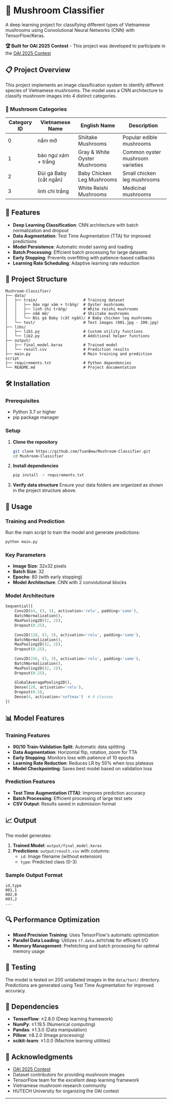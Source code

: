 # 🍄 Mushroom Classifier

A deep learning project for classifying different types of Vietnamese mushrooms using Convolutional Neural Networks (CNN) with TensorFlow/Keras.

**🏆 Built for OAI 2025 Contest** - This project was developed to participate in the [OAI 2025 Contest](https://oai.hutech.edu.vn)
## 📋 Project Overview

This project implements an image classification system to identify different species of Vietnamese mushrooms. The model uses a CNN architecture to classify mushroom images into 4 distinct categories.

### 🎯 Mushroom Categories

| Category ID | Vietnamese Name | English Name | Description |
|-------------|----------------|--------------|-------------|
| 0 | nấm mỡ | Shiitake Mushrooms | Popular edible mushrooms |
| 1 | bào ngư xám + trắng | Gray & White Oyster Mushrooms | Common oyster mushroom varieties |
| 2 | Đùi gà Baby (cắt ngắn) | Baby Chicken Leg Mushrooms | Small chicken leg mushrooms |
| 3 | linh chi trắng | White Reishi Mushrooms | Medicinal mushrooms |

## 🚀 Features

- **Deep Learning Classification**: CNN architecture with batch normalization and dropout
- **Data Augmentation**: Test Time Augmentation (TTA) for improved predictions
- **Model Persistence**: Automatic model saving and loading
- **Batch Processing**: Efficient batch processing for large datasets
- **Early Stopping**: Prevents overfitting with patience-based callbacks
- **Learning Rate Scheduling**: Adaptive learning rate reduction

## 📁 Project Structure

```
Mushroom-Classifier/
├── data/
│   ├── train/                    # Training dataset
│   │   ├── bào ngư xám + trắng/  # Oyster mushrooms
│   │   ├── linh chi trắng/       # White reishi mushrooms
│   │   ├── nấm mỡ/               # Shiitake mushrooms
│   │   └── Đùi gà Baby (cắt ngắn)/ # Baby chicken leg mushrooms
│   └── test/                     # Test images (001.jpg - 200.jpg)
├── libs/
│   ├── lib1.py                   # Custom utility functions
│   └── lib2.py                   # Additional helper functions
├── output/
│   ├── final_model.keras         # Trained model
│   └── result.csv                # Prediction results
├── main.py                       # Main training and prediction script
├── requirements.txt              # Python dependencies
└── README.md                     # Project documentation
```

## 🛠️ Installation

### Prerequisites

- Python 3.7 or higher
- pip package manager

### Setup

1. **Clone the repository**
   ```bash
   git clone https://github.com/TuanBew/Mushroom-Classifier.git
   cd Mushroom-Classifier
   ```

2. **Install dependencies**
   ```bash
   pip install -r requirements.txt
   ```

3. **Verify data structure**
   Ensure your data folders are organized as shown in the project structure above.

## 🔧 Usage

### Training and Prediction

Run the main script to train the model and generate predictions:

```bash
python main.py
```

### Key Parameters

- **Image Size**: 32x32 pixels
- **Batch Size**: 32
- **Epochs**: 80 (with early stopping)
- **Model Architecture**: CNN with 2 convolutional blocks

### Model Architecture

```python
Sequential([
    Conv2D(64, (3, 3), activation='relu', padding='same'),
    BatchNormalization(),
    MaxPooling2D((2, 2)),
    Dropout(0.25),
    
    Conv2D(128, (3, 3), activation='relu', padding='same'),
    BatchNormalization(),
    MaxPooling2D((2, 2)),
    Dropout(0.25),
    
    Conv2D(256, (3, 3), activation='relu', padding='same'),
    BatchNormalization(),
    MaxPooling2D((2, 2)),
    Dropout(0.25),
    
    GlobalAveragePooling2D(),
    Dense(128, activation='relu'),
    Dropout(0.5),
    Dense(4, activation='softmax')  # 4 classes
])
```

## 📊 Model Features

### Training Features
- **90/10 Train-Validation Split**: Automatic data splitting
- **Data Augmentation**: Horizontal flip, rotation, zoom for TTA
- **Early Stopping**: Monitors loss with patience of 10 epochs
- **Learning Rate Reduction**: Reduces LR by 50% when loss plateaus
- **Model Checkpointing**: Saves best model based on validation loss

### Prediction Features
- **Test Time Augmentation (TTA)**: Improves prediction accuracy
- **Batch Processing**: Efficient processing of large test sets
- **CSV Output**: Results saved in submission format

## 📈 Output

The model generates:

1. **Trained Model**: `output/final_model.keras`
2. **Predictions**: `output/result.csv` with columns:
   - `id`: Image filename (without extension)
   - `type`: Predicted class (0-3)

### Sample Output Format

```csv
id,type
001,1
002,0
003,2
...
```

## 🔍 Performance Optimization

- **Mixed Precision Training**: Uses TensorFlow's automatic optimization
- **Parallel Data Loading**: Utilizes `tf.data.AUTOTUNE` for efficient I/O
- **Memory Management**: Prefetching and batch processing for optimal memory usage

## 🧪 Testing

The model is tested on 200 unlabeled images in the `data/test/` directory. Predictions are generated using Test Time Augmentation for improved accuracy.

## 📝 Dependencies

- **TensorFlow**: ≥2.8.0 (Deep learning framework)
- **NumPy**: ≥1.19.5 (Numerical computing)
- **Pandas**: ≥1.3.0 (Data manipulation)
- **Pillow**: ≥8.2.0 (Image processing)
- **scikit-learn**: ≥1.0.0 (Machine learning utilities)

## 🙏 Acknowledgments

- [OAI 2025 Contest](https://oai.hutech.edu.vn)
- Dataset contributors for providing mushroom images
- TensorFlow team for the excellent deep learning framework
- Vietnamese mushroom research community
- HUTECH University for organizing the OAI contest

---

